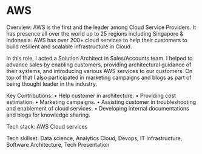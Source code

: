 # AWS

Overview:
AWS is the first and the leader among Cloud Service Providers. It has presence all over the world up to 25 regions including Singapore & Indonesia. AWS has over 200+ cloud services to help their customers to build resilient and scalable infrastructure in Cloud.

In this role, I acted a Solution Architect in Sales/Accounts team. I helped to advance sales by enabling customers, providing architectural guidance of their systems, and introducing various AWS services to our customers. On top of that I also participated in marketing campaigns and blogs as part of being thought leader in the industry.

Key Contributions:
•	Help customer in architecture.
•	Providing cost estimation.
•	Marketing campaigns. 
•	Assisting customer in troubleshooting and enablement of cloud services.
•	Developing internal documentations and blogs for knowledge sharing.

Tech stack:
AWS Cloud services

Tech skillset:
Data science, Analytics Cloud, Devops, IT Infrastructure, Software Architecture, Tech Presentation